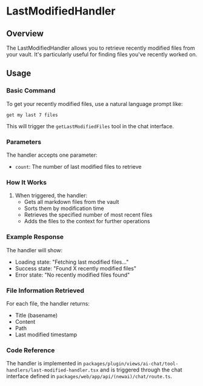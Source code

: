 # LastModifiedHandler

## Overview
The LastModifiedHandler allows you to retrieve recently modified files from your vault. It's particularly useful for finding files you've recently worked on.

## Usage

### Basic Command
To get your recently modified files, use a natural language prompt like:
```
get my last 7 files
```

This will trigger the `getLastModifiedFiles` tool in the chat interface.

### Parameters
The handler accepts one parameter:
- `count`: The number of last modified files to retrieve

### How It Works
1. When triggered, the handler:
   - Gets all markdown files from the vault
   - Sorts them by modification time
   - Retrieves the specified number of most recent files
   - Adds the files to the context for further operations

### Example Response
The handler will show:
- Loading state: "Fetching last modified files..."
- Success state: "Found X recently modified files"
- Error state: "No recently modified files found"

### File Information Retrieved
For each file, the handler returns:
- Title (basename)
- Content
- Path
- Last modified timestamp

### Code Reference
The handler is implemented in `packages/plugin/views/ai-chat/tool-handlers/last-modified-handler.tsx` and is triggered through the chat interface defined in `packages/web/app/api/(newai)/chat/route.ts`.
